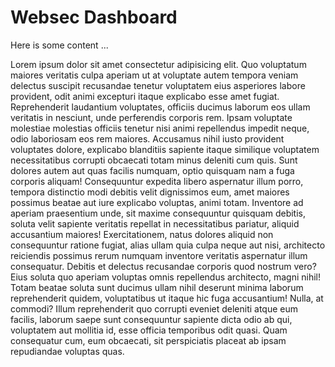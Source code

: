 # Websec Dashboard

Here is some content ...

Lorem ipsum dolor sit amet consectetur adipisicing elit. Quo voluptatum maiores veritatis culpa aperiam ut at voluptate autem tempora veniam delectus suscipit recusandae tenetur voluptatem eius asperiores labore provident, odit animi excepturi itaque explicabo esse amet fugiat. Reprehenderit laudantium voluptates, officiis ducimus laborum eos ullam veritatis in nesciunt, unde perferendis corporis rem. Ipsam voluptate molestiae molestias officiis tenetur nisi animi repellendus impedit neque, odio laboriosam eos rem maiores. Accusamus nihil iusto provident voluptates dolore, explicabo blanditiis sapiente itaque similique voluptatem necessitatibus corrupti obcaecati totam minus deleniti cum quis. Sunt dolores autem aut quas facilis numquam, optio quisquam nam a fuga corporis aliquam! Consequuntur expedita libero aspernatur illum porro, tempora distinctio modi debitis velit dignissimos eum, amet maiores possimus beatae aut iure explicabo voluptas, animi totam. Inventore ad aperiam praesentium unde, sit maxime consequuntur quisquam debitis, soluta velit sapiente veritatis repellat in necessitatibus pariatur, aliquid accusantium maiores! Exercitationem, natus dolores aliquid non consequuntur ratione fugiat, alias ullam quia culpa neque aut nisi, architecto reiciendis possimus rerum numquam inventore veritatis aspernatur illum consequatur. Debitis et delectus recusandae corporis quod nostrum vero? Eius soluta quo aperiam voluptas omnis repellendus architecto, magni nihil! Totam beatae soluta sunt ducimus ullam nihil deserunt minima laborum reprehenderit quidem, voluptatibus ut itaque hic fuga accusantium! Nulla, at commodi? Illum reprehenderit quo corrupti eveniet deleniti atque eum facilis, laborum saepe sunt consequuntur sapiente dicta odio ab qui, voluptatem aut mollitia id, esse officia temporibus odit quasi. Quam consequatur cum, eum obcaecati, sit perspiciatis placeat ab ipsam repudiandae voluptas quas.

